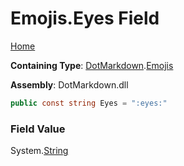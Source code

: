 # Emojis\.Eyes Field

[Home](../../../README.md)

**Containing Type**: [DotMarkdown](../../README.md)\.[Emojis](../README.md)

**Assembly**: DotMarkdown\.dll

```csharp
public const string Eyes = ":eyes:"
```

### Field Value

System\.[String](https://docs.microsoft.com/en-us/dotnet/api/system.string)